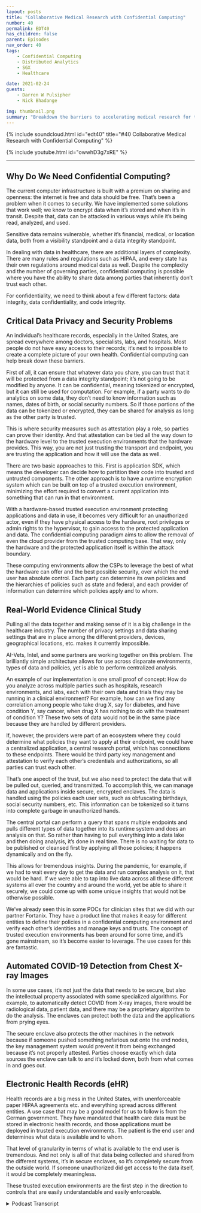 ```yaml
---
layout: posts
title: "Collaborative Medical Research with Confidential Computing"
number: 40
permalink: EDT40
has_children: false
parent: Episodes
nav_order: 40
tags:
    - Confidential Computing
    - Distributed Analytics
    - SGX
    - Healthcare

date: 2021-02-24
guests:
    - Darren W Pulsipher
    - Nick Bhadange

img: thumbnail.png
summary: "Breakdown the barriers to accelerating medical research for the cure to cancer with confidential computing. Nick Bhadange, Technology Specialist, AI-Vets and Darren Pulsipher, Chief Solution Architect, Public Sector, Intel, discuss the need for confidential computing in healthcare and the potential benefits through use cases."
---
```


{% include soundcloud.html id="edt40" title="#40 Collaborative Medical Research with Confidential Computing" %}

{% include youtube.html id="owwhD3g7xRE" %}

---

## Why Do We Need Confidential Computing?

The current computer infrastructure is built with a premium on sharing and openness: the internet is free and data should be free. That’s been a problem when it comes to security. We have implemented some solutions that work well; we know to encrypt data when it’s stored and when it’s in transit.  Despite that, data can be attacked in various ways while it’s being read, analyzed, and used.

Sensitive data remains vulnerable, whether it’s financial, medical, or location data, both from a visibility standpoint and a data integrity standpoint.

In dealing with data in healthcare, there are additional layers of complexity. There are many rules and regulations such as HIPAA, and every state has their own regulations around medical data as well. Despite the complexity and the number of governing parties, confidential computing is possible where you have the ability to share data among parties that inherently don’t trust each other.

For confidentiality, we need to think about a few different factors: data integrity, data confidentiality, and code integrity.

## Critical Data Privacy and Security Problems

An individual’s healthcare records, especially in the United States, are spread everywhere among doctors, specialists, labs, and hospitals. Most people do not have easy access to their records; it’s next to impossible to create a complete picture of your own health. Confidential computing can help break down these barriers.

First of all, it can ensure that whatever data you share, you can trust that it will be protected from a data integrity standpoint; it’s not going to be modified by anyone. It can be confidential, meaning tokenized or encrypted, but it can still be used for computation. For example, if a party wants to do analytics on some data, they don’t need to know information such as names, dates of birth, or social security numbers. So if those portions of the data can be tokenized or encrypted, they can be shared for analysis as long as the other party is trusted.

This is where security measures such as attestation play a role, so parties can prove their identity. And that attestation can be tied all the way down to the hardware level to the trusted execution environments that the hardware provides. This way, you are not just trusting the transport and endpoint, you are trusting the application and how it will use the data as well.

There are two basic approaches to this. First is application SDK, which means the developer can decide how to partition their code into trusted and untrusted components. The other approach is to have a runtime encryption system which can be built on top of a trusted execution environment, minimizing the effort required to convert a current application into something that can run in that environment.

With a hardware-based trusted execution environment protecting applications and data in use, it becomes very difficult for an unauthorized actor, even if they have physical access to the hardware, root privileges or admin rights to the hypervisor, to gain access to the protected application and data. The confidential computing paradigm aims to allow the removal of even the cloud provider from the trusted computing base. That way, only the hardware and the protected application itself is within the attack boundary.

These computing environments allow the CSPs to leverage the best of what the hardware can offer and the best possible security, over which the end user has absolute control. Each party can determine its own policies and the hierarchies of policies such as state and federal, and each provider of information can determine which policies apply and to whom.

## Real-World Evidence Clinical Study

Pulling all the data together and making sense of it is a big challenge in the healthcare industry. The number of privacy settings and data sharing settings that are in place among the different providers, devices, geographical locations, etc. makes it currently impossible.

AI-Vets, Intel, and some partners are working together on this problem. The brilliantly simple architecture allows for use across disparate environments, types of data and policies, yet is able to perform centralized analysis.

An example of our implementation is one small proof of concept: How do you analyze across multiple parties such as hospitals, research environments, and labs, each with their own data and trials they may be running in a clinical environment? For example, how can we find any correlation among people who take drug X, say for diabetes, and have condition Y, say cancer, when drug X has nothing to do with the treatment of condition Y? These two sets of data would not be in the same place because they are handled by different providers.

If, however, the providers were part of an ecosystem where they could determine what policies they want to apply at their endpoint, we could have a centralized application, a central research portal, which has connections to these endpoints. There would be third party key management and attestation to verify each other’s credentials and authorizations, so all parties can trust each other.

That’s one aspect of the trust, but we also need to protect the data that will be pulled out, queried, and transmitted. To accomplish this, we can manage data and applications inside secure, encrypted enclaves. The data is handled using the policies each user sets, such as obfuscating birthdays, social security numbers, etc. This information can be tokenized so it turns into complete garbage in unauthorized hands.

The central portal can perform a query that spans multiple endpoints and pulls different types of data together into its runtime system and does an analysis on that. So rather than having to pull everything into a data lake and then doing analysis, it’s done in real time. There is no waiting for data to be published or cleansed first by applying all those policies; it happens dynamically and on the fly.

This allows for tremendous insights. During the pandemic, for example, if we had to wait every day to get the data and run complex analysis on it, that would be hard. If we were able to tap into live data across all these different systems all over the country and around the world, yet be able to share it securely, we could come up with some unique insights that would not be otherwise possible.

We’ve already seen this in some POCs for clinician sites that we did with our partner Fortanix. They have a product line that makes it easy for different entities to define their policies in a confidential computing environment and verify each other’s identities and manage keys and trusts. The concept of trusted execution environments has been around for some time, and it’s gone mainstream, so it’s become easier to leverage. The use cases for this are fantastic.

## Automated COVID-19 Detection from Chest X-ray Images

In some use cases, it’s not just the data that needs to be secure, but also the intellectual property associated with some specialized algorithms.  For example, to automatically detect COVID from X-ray images, there would be radiological data, patient data, and there may be a proprietary algorithm to do the analysis. The enclaves can protect both the data and the applications from prying eyes.

The secure enclave also protects the other machines in the network because if someone pushed something nefarious out onto the end nodes, the key management system would prevent it from being exchanged because it’s not properly attested. Parties choose exactly which data sources the enclave can talk to and it’s locked down, both from what comes in and goes out.

## Electronic Health Records (eHR)

Health records are a big mess in the United States, with unenforceable paper HIPAA agreements etc. and everything spread across different entities. A use case that may be a good model for us to follow is from the German government. They have mandated that health care data must be stored in electronic health records, and those applications must be deployed in trusted execution environments. The patient is the end user and determines what data is available and to whom.

That level of granularity in terms of what is available to the end user is tremendous. And not only is all of that data being collected and shared from the different systems, it’s in secure enclaves, so it’s completely secure from the outside world. If someone unauthorized did get access to the data itself, it would be completely meaningless.

These trusted execution environments are the first step in the direction to controls that are easily understandable and easily enforceable. 


<details>
<summary> Podcast Transcript </summary>

<p></p>

</details>
